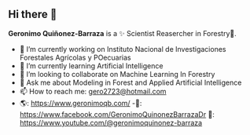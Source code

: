 ## Hi there 👋


**Geronimo Quiñonez-Barraza** is a ✨ Scientist Reasercher in Forestry🌲.

- 🔭 I’m currently working on Instituto Nacional de Investigaciones Forestales Agrícolas y POecuarias
- 🌱 I’m currently learning Artificial Intelligence
- 👯 I’m looking to collaborate on Machine Learning In Forestry
- 💬 Ask me about Modeling in Forest and Applied Artificial Intelligence
- 📫 How to reach me: gero2723@hotmail.com
- 🌎: https://www.geronimoqb.com/
-🔗: https://www.facebook.com/GeronimoQuinonezBarrazaDr
🔗: https://www.youtube.com/@geronimoquinonez-barraza

